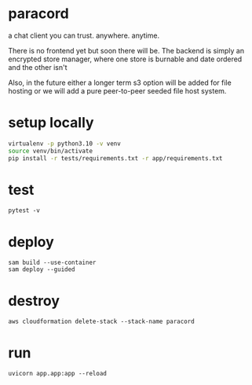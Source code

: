 # paracord
a chat client you can trust. anywhere. anytime.

There is no frontend yet but soon there will be. The backend is simply an encrypted store manager, where one store is burnable and date ordered and the other isn't

Also, in the future either a longer term s3 option will be added for file hosting or we will add a pure peer-to-peer seeded file host system.


# setup locally
```sh
virtualenv -p python3.10 -v venv
source venv/bin/activate
pip install -r tests/requirements.txt -r app/requirements.txt
```
# test
```
pytest -v
```

# deploy
```
sam build --use-container
sam deploy --guided
```

# destroy
```
aws cloudformation delete-stack --stack-name paracord
```

# run
```
uvicorn app.app:app --reload
```
